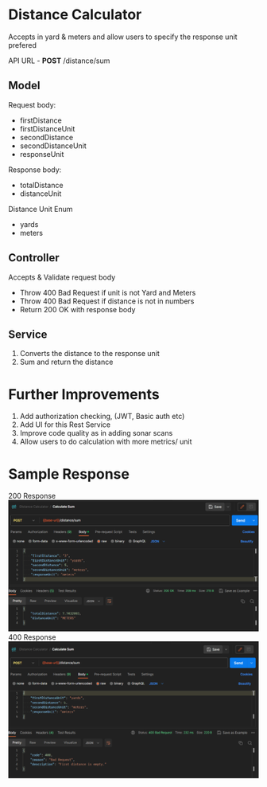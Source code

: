 Distance Calculator
====================
Accepts in yard & meters and allow users to specify the response unit prefered

API URL - **POST** /distance/sum

Model
------
Request body:
- firstDistance
- firstDistanceUnit
- secondDistance
- secondDistanceUnit
- responseUnit

Response body:
- totalDistance
- distanceUnit

Distance Unit Enum
- yards
- meters

Controller
----------
Accepts & Validate request body
- Throw 400 Bad Request if unit is not Yard and Meters
- Throw 400 Bad Request if distance is not in numbers
- Return 200 OK with response body

Service
-------
1. Converts the distance to the response unit
2. Sum and return the distance

Further Improvements
======================
1. Add authorization checking, (JWT, Basic auth etc)
2. Add UI for this Rest Service
3. Improve code quality as in adding sonar scans
4. Allow users to do calculation with more metrics/ unit

Sample Response
================
200 Response
![img.png](documents/200Response.png)
400 Response
![img.png](documents/400Response.png)